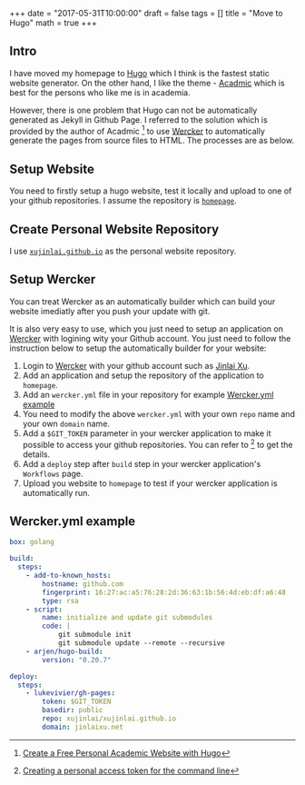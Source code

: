 +++
date = "2017-05-31T10:00:00"
draft = false
tags = []
title = "Move to Hugo"
math = true
+++

## Intro
I have moved my homepage to [Hugo](https://gohugo.io/) which I think is the fastest static website generator. 
On the other hand, I like the theme - [Acadmic](https://github.com/gcushen/hugo-academic) which is best for the persons who like me is in academia. 


However, there is one problem that Hugo can not be automatically generated as Jekyll in Github Page. 
I referred to the solution which is provided by the author of Acadmic [^1] to use [Wercker](http://www.wercker.com/) to automatically generate the pages from source files to HTML. 
The processes are as below.

<!--more-->

## Setup Website
You need to firstly setup a hugo website, test it locally and upload to one of your github repositories. 
I assume the repository is [`homepage`](https://github.com/xujinlai/homepage).

## Create Personal Website Repository
I use [`xujinlai.github.io`](https://github.com/xujinlai/xujinlai.github.io) as the personal website repository.

## Setup Wercker
You can treat Wercker as an automatically builder which can build your website imediatly after you push your update with git.

It is also very easy to use, which you just need to setup an application on [Wercker](http://www.wercker.com/) with logining wity your Github account. You just need to follow the instruction below to setup the automatically builder for your website:

 1. Login to [Wercker](http://www.wercker.com/) with your github account such as [Jinlai Xu](https://github.com/xujinlai).
 2. Add an application and setup the repository of the application to `homepage`.
 3. Add an `wercker.yml` file in your repository for example [Wercker.yml example](#wercker-yml-example)
 4. You need to modify the above `wercker.yml` with your own `repo` name and your own `domain` name.
 5. Add a `$GIT_TOKEN` parameter in your wercker application to make it possible to access your github repositories. You can refer to [^2] to get the details.
 6. Add a `deploy` step after `build` step in your wercker application's `Workflows` page.
 7. Upload you website to `homepage` to test if your wercker application is automatically run.

## Wercker.yml example
```yaml
box: golang

build:
  steps:
    - add-to-known_hosts:
        hostname: github.com
        fingerprint: 16:27:ac:a5:76:28:2d:36:63:1b:56:4d:eb:df:a6:48
        type: rsa
    - script:
        name: initialize and update git submodules
        code: |
            git submodule init
            git submodule update --remote --recursive
    - arjen/hugo-build:
        version: "0.20.7"

deploy:
  steps:
    - lukevivier/gh-pages:
        token: $GIT_TOKEN
        basedir: public
        repo: xujinlai/xujinlai.github.io
        domain: jinlaixu.net
```

[^1]: [Create a Free Personal Academic Website with Hugo](https://georgecushen.com/create-your-website-with-hugo/#automating-deployment)
[^2]: [Creating a personal access token for the command line](https://help.github.com/articles/creating-a-personal-access-token-for-the-command-line/)
